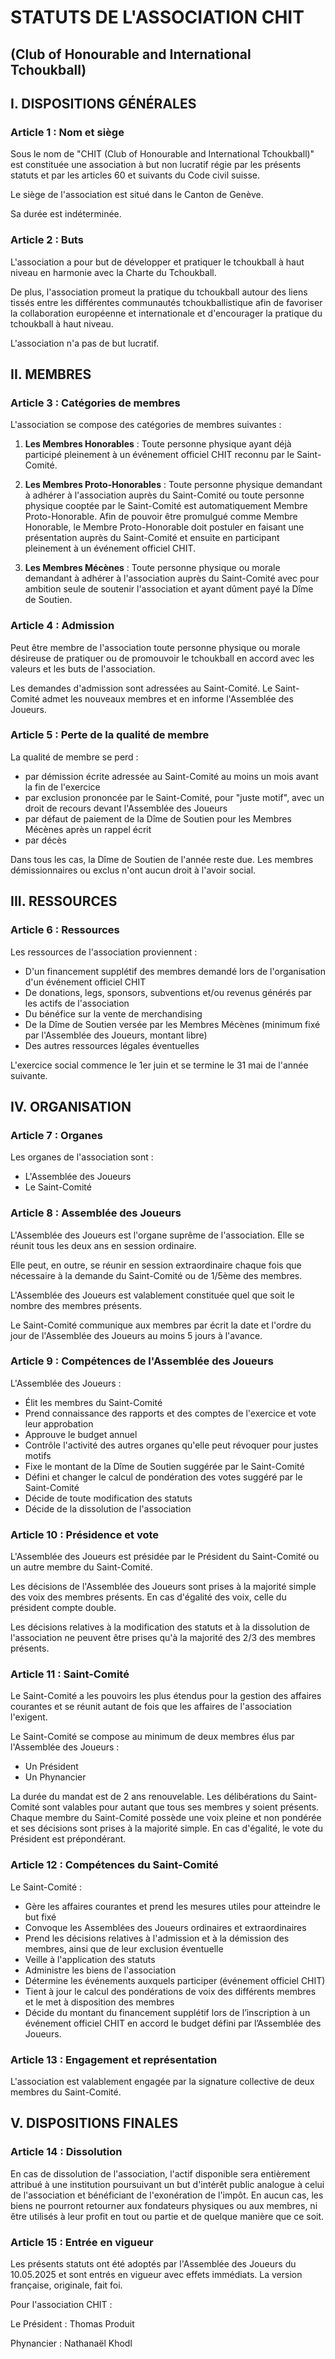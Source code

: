 # STATUTS DE L'ASSOCIATION CHIT

## (Club of Honourable and International Tchoukball)

## I. DISPOSITIONS GÉNÉRALES

### Article 1 : Nom et siège

Sous le nom de "CHIT (Club of Honourable and International Tchoukball)" est constituée une association à but non lucratif régie par les présents statuts et par les articles 60 et suivants du Code civil suisse.

Le siège de l'association est situé dans le Canton de Genève.

Sa durée est indéterminée.

### Article 2 : Buts

L'association a pour but de développer et pratiquer le tchoukball à haut niveau en harmonie avec la Charte du Tchoukball. 

De plus, l'association promeut la pratique du tchoukball autour des liens tissés entre les différentes communautés tchoukballistique afin de favoriser la collaboration européenne et internationale et d'encourager la pratique du tchoukball à haut niveau.

L'association n'a pas de but lucratif.

## II. MEMBRES

### Article 3 : Catégories de membres

L'association se compose des catégories de membres suivantes :

1. **Les Membres Honorables** : Toute personne physique ayant déjà participé pleinement à un événement officiel CHIT reconnu par le Saint-Comité.

2. **Les Membres Proto-Honorables** : Toute personne physique demandant à adhérer à l'association auprès du Saint-Comité ou toute personne physique cooptée par le Saint-Comité est automatiquement Membre Proto-Honorable. Afin de pouvoir être promulgué comme Membre Honorable, le Membre Proto-Honorable doit postuler en faisant une présentation auprès du Saint-Comité et ensuite en participant pleinement à un événement officiel CHIT.

3. **Les Membres Mécènes** : Toute personne physique ou morale demandant à adhérer à l'association auprès du Saint-Comité avec pour ambition seule de soutenir l'association et ayant dûment payé la Dîme de Soutien.

### Article 4 : Admission

Peut être membre de l'association toute personne physique ou morale désireuse de pratiquer ou de promouvoir le tchoukball en accord avec les valeurs et les buts de l'association.

Les demandes d'admission sont adressées au Saint-Comité. Le Saint-Comité admet les nouveaux membres et en informe l'Assemblée des Joueurs.

### Article 5 : Perte de la qualité de membre

La qualité de membre se perd :

- par démission écrite adressée au Saint-Comité au moins un mois avant la fin de l'exercice
- par exclusion prononcée par le Saint-Comité, pour "juste motif", avec un droit de recours devant l'Assemblée des Joueurs
- par défaut de paiement de la Dîme de Soutien pour les Membres Mécènes après un rappel écrit
- par décès

Dans tous les cas, la Dîme de Soutien de l'année reste due. Les membres démissionnaires ou exclus n'ont aucun droit à l'avoir social.

## III. RESSOURCES

### Article 6 : Ressources

Les ressources de l'association proviennent :

- D'un financement supplétif des membres demandé lors de l'organisation d'un événement officiel CHIT
- De donations, legs, sponsors, subventions et/ou revenus générés par les actifs de l'association
- Du bénéfice sur la vente de merchandising
- De la Dîme de Soutien versée par les Membres Mécènes (minimum fixé par l'Assemblée des Joueurs, montant libre)
- Des autres ressources légales éventuelles

L'exercice social commence le 1er juin et se termine le 31 mai de l'année suivante. 

## IV. ORGANISATION

### Article 7 : Organes

Les organes de l'association sont :

- L'Assemblée des Joueurs
- Le Saint-Comité

### Article 8 : Assemblée des Joueurs

L'Assemblée des Joueurs est l'organe suprême de l'association. Elle se réunit tous les deux ans en session ordinaire.

Elle peut, en outre, se réunir en session extraordinaire chaque fois que nécessaire à la demande du Saint-Comité ou de 1/5ème des membres.

L'Assemblée des Joueurs est valablement constituée quel que soit le nombre des membres présents.

Le Saint-Comité communique aux membres par écrit la date et l'ordre du jour de l'Assemblée des Joueurs au moins 5 jours à l'avance.

### Article 9 : Compétences de l'Assemblée des Joueurs

L'Assemblée des Joueurs :

- Élit les membres du Saint-Comité
- Prend connaissance des rapports et des comptes de l'exercice et vote leur approbation
- Approuve le budget annuel
- Contrôle l'activité des autres organes qu'elle peut révoquer pour justes motifs
- Fixe le montant de la Dîme de Soutien suggérée par le Saint-Comité
- Défini et changer le calcul de pondération des votes suggéré par le Saint-Comité
- Décide de toute modification des statuts
- Décide de la dissolution de l'association

### Article 10 : Présidence et vote

L'Assemblée des Joueurs est présidée par le Président du Saint-Comité ou un autre membre du Saint-Comité.

Les décisions de l'Assemblée des Joueurs sont prises à la majorité simple des voix des membres présents. En cas d'égalité des voix, celle du président compte double.

Les décisions relatives à la modification des statuts et à la dissolution de l'association ne peuvent être prises qu'à la majorité des 2/3 des membres présents.

### Article 11 : Saint-Comité

Le Saint-Comité a les pouvoirs les plus étendus pour la gestion des affaires courantes et se réunit autant de fois que les affaires de l'association l'exigent.

Le Saint-Comité se compose au minimum de deux membres élus par l'Assemblée des Joueurs :

- Un Président
- Un Phynancier

La durée du mandat est de 2 ans renouvelable. Les délibérations du Saint-Comité sont valables pour autant que tous ses membres y soient présents. Chaque membre du Saint-Comité possède une voix pleine et non pondérée et ses décisions sont prises à la majorité simple. En cas d'égalité, le vote du Président est prépondérant.

### Article 12 : Compétences du Saint-Comité

Le Saint-Comité :

- Gère les affaires courantes et prend les mesures utiles pour atteindre le but fixé
- Convoque les Assemblées des Joueurs ordinaires et extraordinaires
- Prend les décisions relatives à l'admission et à la démission des membres, ainsi que de leur exclusion éventuelle
- Veille à l'application des statuts
- Administre les biens de l'association
- Détermine les événements auxquels participer (événement officiel CHIT)
- Tient à jour le calcul des pondérations de voix des différents membres et le met à disposition des membres
- Décide du montant du financement supplétif lors de l’inscription à un événement officiel CHIT en accord le budget défini par l’Assemblée des Joueurs.

### Article 13 : Engagement et représentation

L'association est valablement engagée par la signature collective de deux membres du Saint-Comité.

## V. DISPOSITIONS FINALES

### Article 14 : Dissolution

En cas de dissolution de l'association, l'actif disponible sera entièrement attribué à une institution poursuivant un but d'intérêt public analogue à celui de l'association et bénéficiant de l'exonération de l'impôt. En aucun cas, les biens ne pourront retourner aux fondateurs physiques ou aux membres, ni être utilisés à leur profit en tout ou partie et de quelque manière que ce soit.

### Article 15 : Entrée en vigueur

Les présents statuts ont été adoptés par l'Assemblée des Joueurs du 10.05.2025 et sont entrés en vigueur avec effets immédiats. La version française, originale, fait foi.

Pour l'association CHIT :

Le Président : Thomas Produit

Phynancier : Nathanaël Khodl
